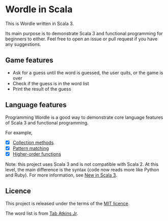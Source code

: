 # Wordle in Scala

This is Wordle written in Scala 3.

Its main purpose is to demonstrate Scala 3 and functional programming for beginners to either. Feel free to open an issue or pull request if you have any suggestions.

## Game features

- Ask for a guess until the word is guessed, the user quits, or the game is over
- Check if the guess is in the word list
- Print the result of the guess

## Language features

Programming Wordle is a good way to demonstrate core language features of Scala 3 and functional programming.

For example,

- [x] [Collection methods](https://docs.scala-lang.org/scala3/book/collections-methods.html)
- [x] [Pattern matching](https://docs.scala-lang.org/tour/pattern-matching.html)
- [x] [Higher-order functions](https://docs.scala-lang.org/scala3/book/fun-hofs.html)

Note: this project uses Scala 3 and is not compatible with Scala 2. At this level, the main difference is the syntax (code now reads more like Python and Ruby). For more information, see [New in Scala 3](https://docs.scala-lang.org/scala3/new-in-scala3.html).

## Licence

This project is released under the terms of the [MIT licence](LICENCE).

The word list is from [Tab Atkins Jr](https://github.com/tabatkins/wordle-list).